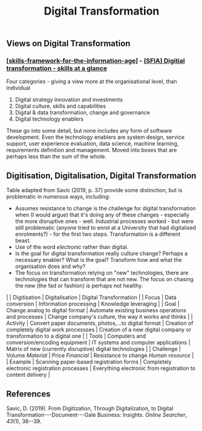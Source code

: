 ﻿---
backlinks:
- title: Computing
  url: /memex/sense/computing/computing.html
- title: Why do digital transformations fail?
  url: /memex/sense/computing/why-do-digital-transformations-fail.html
- title: Skills Framework for the Information Age
  url: /memex/sense/computing/profession/skills-framework-for-the-information-age.html
title: Digital Transformation
---
## Views on Digital Transformation

### [[skills-framework-for-the-information-age]] - [(SFIA) Digitial transformation - skills at a glance](https://sfia-online.org/en/sfia-8/sfia-views/digital-transformation?path=/glance)

Four categories - giving a view more at the organisational level, than individual

1. Digital strategy innovation and investments
2. Digital culture, skills and capabilities
3. Digital & data transformation, change and governance
4. Digital technology enablers

These go into some detail, but none includes any form of software development. Even the technology enablers are system design, service support, user experience evaluation, data science, machine learning, requirements definition and management.  Moved into boxes that are perhaps less than the sum of the whole.

## Digitisation, Digitalisation, Digital Transformation

Table adapted from Savic (2019, p. 37) provide some distinction, but is problematic in numerous ways, including:

- Assumes resistance to change is the challenge for digital transformation when (I would argue) that it's doing any of these changes - especially the more disruptive ones - well. Industrial processes worked - but were still problematic (anyone tried to enrol at a University that had digitalised enrolments?) - for the first two steps. Transformation is a different beast.
- Use of the word _electronic_ rather than digital.
- Is the goal for digital transformation really culture change? Perhaps a necessary enabler? What is the goal? Transform how and what the organisation does and why? 
- The focus on transformation relying on "new" technologies, there are technologies that can transform that are not new. The focus on chasing the new (the fad or fashion) is perhaps not healthy.

| | Digitisation | Digitalisation | Digital Transformation |
| Focus | Data conversion | Information processing | Knowledge leveraging |
| Goal | Change analog to digital format | Automate existing business operations and processes | Change company's culture, the way it works and thinks | 
| Activity | Convert paper documents, photos,...to digital format | Creation of completely digital work processses | Creation of a new digital company or transformation to a digital one |
| Tools | Computers and conversion/encoding equipment | IT systems and computer applications | Matrix of new (currently disruptive) digital technologies |
| Challenge | Volume _Material_ | Price _Financial_ | Resistance to change _Human resource_ |
| Example | Scanning paper-based registration forms | Completely electronic registration processes | Everything electronic from registration to content delivery |

## References 

Savic, D. (2019). From Digitization, Through Digitalization, to Digital Transformation---Document---Gale Business: Insights. *Online Searcher*, *43*(1), 36--39.

[//begin]: # "Autogenerated link references for markdown compatibility"
[skills-framework-for-the-information-age]: profession/skills-framework-for-the-information-age "Skills Framework for the Information Age"
[//end]: # "Autogenerated link references"